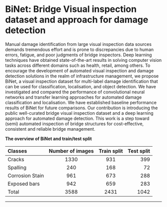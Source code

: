 # BiNet: Bridge Visual inspection dataset and approach for damage detection
Manual damage identification from large visual inspection data sources demands tremendous effort and is prone to discrepancies due to human errors, fatigue, and poor judgments of bridge inspectors. Deep learning techniques have obtained state-of-the-art results in solving computer vision tasks across different domains such as health, retail, among others. To encourage the development of automated visual inspection and damage detection solutions in the realm of infrastructure management, we propose BiNet, a visual inspection dataset for multi-label damage identification that can be used for classification, localisation, and object detection. We have investigated and compared the performance of convolutional neural networks and transfer learning approaches for automated damage classification and localisation. We have established baseline performance results of BiNet for future comparisons. Our contribution is introducing the public well-curated bridge visual inspection dataset and a deep learning approach for automated damage detection. This work is a step toward (semi) automated inspection of bridge structures for cost-effective, consistent and reliable bridge management.


<b> The overview of BiNet and train/test split </b>

| Classes | Number of images | Train split  | Test split |
| :---         |     :---:      |          :---: |   ---:|
| Cracks   | 1330     | 931     | 399 |
| Spalling     | 240       | 168      | 72 |
| Corrosion Stain | 961  | 673   | 288  | 
| Exposed bars | 942     | 659 | 283  |
| Total | 3588 | 2431 | 1042 | 


---
